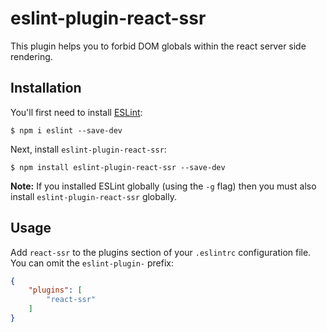 # eslint-plugin-react-ssr

This plugin helps you to forbid DOM globals within the react server side rendering.

## Installation

You'll first need to install [ESLint](http://eslint.org):

```
$ npm i eslint --save-dev
```

Next, install `eslint-plugin-react-ssr`:

```
$ npm install eslint-plugin-react-ssr --save-dev
```

**Note:** If you installed ESLint globally (using the `-g` flag) then you must also install `eslint-plugin-react-ssr` globally.

## Usage

Add `react-ssr` to the plugins section of your `.eslintrc` configuration file. You can omit the `eslint-plugin-` prefix:

```json
{
    "plugins": [
        "react-ssr"
    ]
}
```


